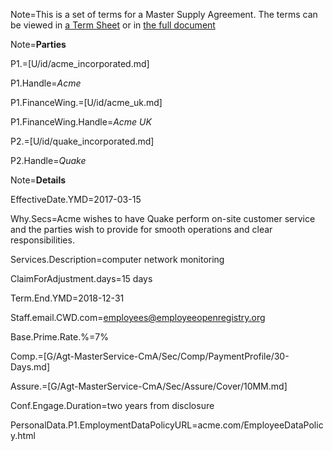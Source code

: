 Note=This is a set of terms for a Master Supply Agreement.  The terms can be viewed in <a href="index.php?action=doc&file=G/Agt-MasterService-CmA/Demo/Acme-Quake/TermSheet.md">a Term Sheet</a> or in <a href="index.php?action=doc&file=G/Agt-MasterService-CmA/Demo/Acme-Quake/Agreement.md">the full document</a>

Note=<b>Parties</b>

P1.=[U/id/acme_incorporated.md]

P1.Handle=<i>Acme</i>

P1.FinanceWing.=[U/id/acme_uk.md]

P1.FinanceWing.Handle=<i>Acme UK</i>

P2.=[U/id/quake_incorporated.md]

P2.Handle=<i>Quake</i>

Note=<b>Details</b>

EffectiveDate.YMD=2017-03-15

Why.Secs=Acme wishes to have Quake perform on-site customer service and the parties wish to provide for smooth operations and clear responsibilities. 

Services.Description=computer network monitoring

ClaimForAdjustment.days=15 days

Term.End.YMD=2018-12-31

Staff.email.CWD.com=employees@employeeopenregistry.org

Base.Prime.Rate.%=7%

Comp.=[G/Agt-MasterService-CmA/Sec/Comp/PaymentProfile/30-Days.md]

Assure.=[G/Agt-MasterService-CmA/Sec/Assure/Cover/10MM.md]

Conf.Engage.Duration=two years from disclosure

PersonalData.P1.EmploymentDataPolicyURL=acme.com/EmployeeDataPolicy.html